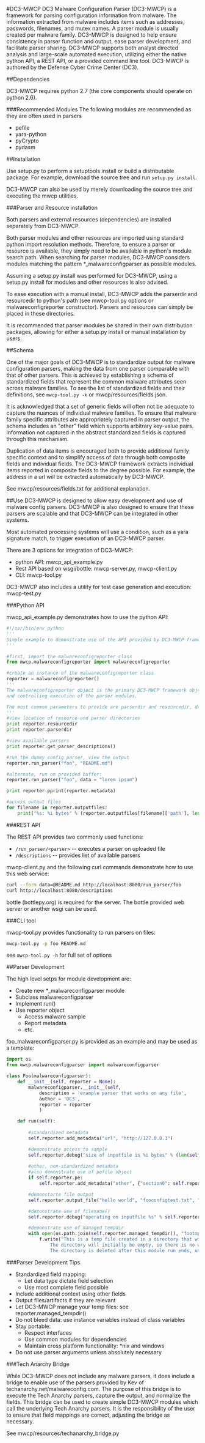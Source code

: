 #DC3-MWCP
DC3 Malware Configuration Parser (DC3-MWCP) is a framework for parsing configuration information from malware.
The information extracted from malware includes items such as addresses, passwords, filenames, and
mutex names. A parser module is usually created per malware family.
DC3-MWCP is designed to help ensure consistency in parser function and output, ease parser development,
and facilitate parser sharing. DC3-MWCP supports both analyst directed analysis and
large-scale automated execution, utilizing either the native python API, a REST API, or a provided
command line tool. DC3-MWCP is authored by the Defense Cyber Crime Center (DC3).

##Dependencies

DC3-MWCP requires python 2.7 (the core components should operate on python 2.6).

###Recommended Modules
The following modules are recommended as they are often used in parsers
- pefile
- yara-python
- pyCrypto
- pydasm

##Installation

Use setup.py to perform a setuptools install or build a distributable package. For 
example, download the source tree and run `setup.py install`.

DC3-MWCP can also be used by merely downloading the source tree and executing the mwcp utilities.

###Parser and Resource installation

Both parsers and external resources (dependencies) are installed separately from DC3-MWCP.

Both parser modules and other resources are imported using standard python import resolution methods.
Therefore, to ensure a parser or resource is available, they simply need to be available in python's
module search path. When
searching for parser modules, DC3-MWCP considers modules matching the pattern *_malwareconfigparser as possible
modules.

Assuming a setup.py install was performed for DC3-MWCP, using a setup.py install for modules and other
resources is also advised. 

To ease execution with a manual install, DC3-MWCP adds the parserdir and resourcedir
to python's path (see mwcp-tool.py options or malwareconfigreporter constructor). Parsers and resources
can simply be placed in these directories. 

It is recommended that parser modules be shared in their own distribution packages, allowing for either
a setup.py install or manual installation by users.

##Schema

One of the major goals of DC3-MWCP is to standardize output for malware configuration parsers, making the data
from one parser comparable with that of other parsers. This is achieved by establishing a schema of 
standardized fields that represent the common malware attributes seen across malware families. To see the
list of standardized fields and their definitions, see `mwcp-tool.py -k` or mwcp/resources/fields.json.

It is acknowledged that a set of generic fields will often not be adequate to capture the nuances of
individual malware families. To ensure that malware family specific attributes are appropriately captured
in parser output, the schema includes an "other" field which supports arbitrary key-value pairs. Information
not captured in the abstract standardized fields is captured through this mechanism.

Duplication of data items is encouraged both to provide additional family specific context and to
simplify access of data through both composite fields and individual fields. The DC3-MWCP framework extracts
individual items reported in composite fields to the degree possible. For example, the address in a url
will be extracted automatically by DC3-MWCP.

See mwcp/resources/fields.txt for additional explanation.


##Use
DC3-MWCP is designed to allow easy development and use of malware config parsers. DC3-MWCP is also designed to ensure
that these parsers are scalable and that DC3-MWCP can be integrated in other systems.

Most automated processing systems will use a condition, such as a yara signature match, to trigger execution
of an DC3-MWCP parser.

There are 3 options for integration of DC3-MWCP:
- python API: mwcp_api_example.py
- Rest API based on wsgi/bottle: mwcp-server.py, mwcp-client.py
- CLI: mwcp-tool.py

DC3-MWCP also includes a utility for test case generation and execution: mwcp-test.py

###Python API

mwcp_api_example.py demonstrates how to use the python API:

```python
#!/usr/bin/env python
'''
Simple example to demonstrate use of the API provided by DC3-MWCP framework.
'''

#first, import the malwareconfigreporter class
from mwcp.malwareconfigreporter import malwareconfigreporter

#create an instance of the malwareconfigreporter class
reporter = malwareconfigreporter()
'''
The malwareconfigreporter object is the primary DC3-MWCP framework object, containing most input and output data
and controlling execution of the parser modules.

The most common parameters to provide are parserdir and resourcedir, depending upon your installation.
'''
#view location of resource and parser directories
print reporter.resourcedir
print reporter.parserdir

#view available parsers
print reporter.get_parser_descriptions()

#run the dummy config parser, view the output
reporter.run_parser("foo", "README.md")

#alternate, run on provided buffer:
reporter.run_parser("foo", data = "lorem ipsum")

print reporter.pprint(reporter.metadata)

#access output files
for filename in reporter.outputfiles:
    print("%s: %i bytes" % (reporter.outputfiles[filename]['path'], len(reporter.outputfiles[filename]['data'])))

```

###REST API

The REST API provides two commonly used functions:

* ```/run_parser/<parser>``` -- executes a parser on uploaded file
* ```/descriptions``` -- provides list of available parsers

mwcp-client.py and the following curl commands demonstrate how to use this web service:
```sh
curl --form data=@README.md http://localhost:8080/run_parser/foo
curl http://localhost:8080/descriptions
```

bottle (bottlepy.org) is required for the server. The bottle provided web server
or another wsgi can be used.

###CLI tool

mwcp-tool.py provides functionality to run parsers on files:

```sh
mwcp-tool.py -p foo README.md
```

see ```mwcp-tool.py -h``` for full set of options


##Parser Development

The high level setps for module development are:

- Create new *_malwareconfigparser module
- Subclass malwareconfigparser
- Implement run()
- Use reporter object
  - Access malware sample
  - Report metadata
  - etc.

foo_malwareconfigparser.py is provided as an example and may be used as a template:


```python
import os
from mwcp.malwareconfigparser import malwareconfigparser

class Foo(malwareconfigparser):  
    def __init__(self, reporter = None):
        malwareconfigparser.__init__(self,
            description = 'example parser that works on any file',
            author = 'DC3',
            reporter = reporter
            )

    def run(self):
            
        #standardized metadata
        self.reporter.add_metadata("url", "http://127.0.0.1")

        #demonstrate access to sample
        self.reporter.debug("size of inputfile is %i bytes" % (len(self.reporter.data)))
        
        #other, non-standardized metadata
        #also demonstrate use of pefile object
        if self.reporter.pe:
            self.reporter.add_metadata("other", {"section0": self.reporter.pe.sections[0].Name.rstrip('\x00')})

        #demonstarte file output
        self.reporter.output_file("hello world", "fooconfigtest.txt", "example output file")

        #demonstrate use of filename()
        self.reporter.debug("operating on inputfile %s" % self.reporter.filename())

        #demonstrate use of managed tempdir
        with open(os.path.join(self.reporter.managed_tempdir(), "footmp.txt"), "w") as f:
            f.write("This is a temp file created in a directory that will be managed by the mwcp framework. \
                The directory will initially be empty, so there is no worry about name collisions. \
                The directory is deleted after this module run ends, unless tempcleanup is disabled.")

```

###Parser Development Tips
- Standardized field mapping:
  - Let data type dictate field selection
  - Use most complete field possible
- Include additional context using other fields
- Output files/artifacts if they are relevant
- Let DC3-MWCP manage your temp files: see reporter.managed_tempdir()
- Do not bleed data: use instance variables instead of class variables
- Stay portable: 
  - Respect interfaces
  - Use common modules for dependencies
  - Maintain cross platform functionality: *nix and windows
- Do not use parser arguments unless absolutely necessary

###Tech Anarchy Bridge

While DC3-MWCP does not include any malware parsers, it does include a bridge to enable use
of the parsers provided by Kev of techanarchy.net/malwareconfig.com. The purpose
of this bridge is to execute the Tech Anarchy parsers, capture the output, and normalize
the fields. This bridge can be used to create simple DC3-MWCP modules which call the underlying
Tech Anarchy parsers. It is the responsibility of the user to ensure that field mappings are
correct, adjusting the bridge as necessary.

See mwcp/resources/techanarchy_bridge.py








